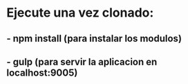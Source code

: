 # Ejecute una vez clonado:
## - npm install (para instalar los modulos)
## - gulp (para servir la aplicacion en localhost:9005)
